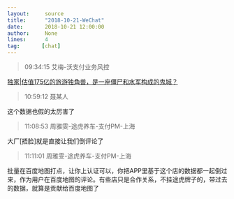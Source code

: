 ```yaml
---
layout:     source 
title:      "2018-10-21-WeChat"
date:       2018-10-21 12:00:00
author:     None
lines:      4 
tag:       [chat]
---
```

> 09:34:15  艾梅-沃支付业务风控  
   
[独家|估值175亿的旅游独角兽，是一座僵尸和水军构成的鬼城？
](http://mp.weixin.qq.com/s?__biz=MzIxMjgxMDAwOA==&amp;amp;amp;mid=2247485920&amp;amp;amp;idx=1&amp;amp;amp;sn=5fed49692d675a09b0ca07060c4c5f05&amp;amp;amp;chksm=97412997a036a081e5ae11e7f184e716141216ffa663b8f58467179cfb97099c987bd199c470&amp;amp;amp;mpshare=1&amp;amp;amp;scene=1&amp;amp;amp;srcid=1021FE9jxpzyTXI5uNTsQQrz#rd)  
   
> 10:59:12  聂某人  
   
这个数据也假的太厉害了  
   
> 11:08:53  周雅雯-途虎养车-支付PM-上海  
   
大厂[捂脸]就是直接让我们倒评论了  
   
> 11:11:01  周雅雯-途虎养车-支付PM-上海  
   
批量在百度地图打点，让你上认证可以，你把APP里基于这个店的数据都一起倒过来，作为用户在百度地图的评论。有些店只是合作关系，不挂途虎牌子的，带过去的数据，就算是贡献给百度地图了  
   
